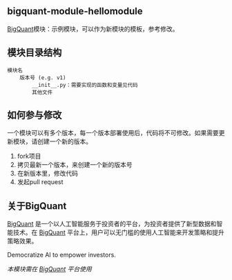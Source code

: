 ## bigquant-module-hellomodule
[BigQuant](https://bigquant.com/)模块：示例模块，可以作为新模块的模板，参考修改。

## 模块目录结构

```
模块名
    版本号 (e.g. v1)
        __init__.py：需要实现的函数和变量见代码
        其他文件
```


## 如何参与修改

一个模块可以有多个版本，每一个版本部署使用后，代码将不可修改。如果需要更新模块，请创建一个新的版本。

1. fork项目
2. 拷贝最新一个版本，来创建一个新的版本号
3. 在新版本里，修改代码
4. 发起pull request


## 关于BigQuant

[BigQuant](https://bigquant.com/) 是一个以人工智能服务于投资者的平台，为投资者提供了新型数据和智能技术。在 [BigQuant](https://bigquant.com/) 平台上，用户可以无门槛的使用人工智能来开发策略和提升策略效果。

Democratize AI to empower investors.

_本模块需在 [BigQuant](https://bigquant.com/) 平台使用_
